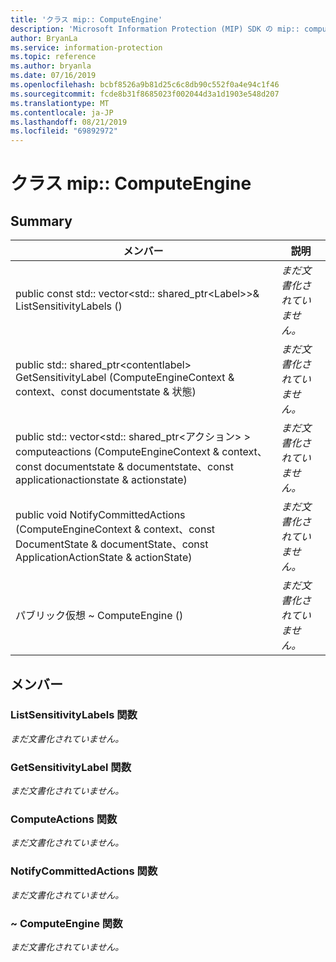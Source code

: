 ```yaml
---
title: 'クラス mip:: ComputeEngine'
description: 'Microsoft Information Protection (MIP) SDK の mip:: computeengine クラスについて説明します。'
author: BryanLa
ms.service: information-protection
ms.topic: reference
ms.author: bryanla
ms.date: 07/16/2019
ms.openlocfilehash: bcbf8526a9b81d25c6c8db90c552f0a4e94c1f46
ms.sourcegitcommit: fcde8b31f8685023f002044d3a1d1903e548d207
ms.translationtype: MT
ms.contentlocale: ja-JP
ms.lasthandoff: 08/21/2019
ms.locfileid: "69892972"
---
```

# <a name="class-mipcomputeengine"></a>クラス mip:: ComputeEngine 
  
## <a name="summary"></a>Summary
 メンバー                        | 説明                                
--------------------------------|---------------------------------------------
public const std:: vector\<std:: shared_ptr\<Label\>\>& ListSensitivityLabels ()  | _まだ文書化されていません。_
public std:: shared_ptr\<contentlabel\> GetSensitivityLabel (ComputeEngineContext & context、const documentstate & 状態)  | _まだ文書化されていません。_
public std:: vector\<std:: shared_ptr\<アクション\> \> computeactions (ComputeEngineContext & context、const documentstate & documentstate、const applicationactionstate & actionstate)  | _まだ文書化されていません。_
public void NotifyCommittedActions (ComputeEngineContext & context、const DocumentState & documentState、const ApplicationActionState & actionState)  | _まだ文書化されていません。_
パブリック仮想 ~ ComputeEngine ()  | _まだ文書化されていません。_
  
## <a name="members"></a>メンバー
  
### <a name="listsensitivitylabels-function"></a>ListSensitivityLabels 関数
_まだ文書化されていません。_

  
### <a name="getsensitivitylabel-function"></a>GetSensitivityLabel 関数
_まだ文書化されていません。_

  
### <a name="computeactions-function"></a>ComputeActions 関数
_まだ文書化されていません。_

  
### <a name="notifycommittedactions-function"></a>NotifyCommittedActions 関数
_まだ文書化されていません。_

  
### <a name="computeengine-function"></a>~ ComputeEngine 関数
_まだ文書化されていません。_
